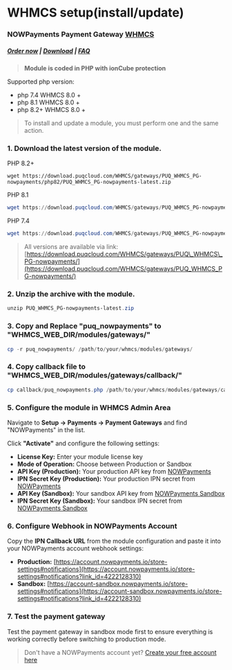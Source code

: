 # WHMCS setup(install/update)

### NOWPayments Payment Gateway **[WHMCS](https://puqcloud.com/link.php?id=77)** 

#####  [Order now](https://puqcloud.com/index.php?rp=/store/whmcs-module-nowpayments-payment-gateway) | [Download](https://download.puqcloud.com/WHMCS/gateways/PUQ_WHMCS_PG-nowpayments/) | [FAQ](https://faq.puqcloud.com/)

>**Module is coded in PHP with ionCube protection**

Supported php version:

- php 7.4 WHMCS 8.0 +
- php 8.1 WHMCS 8.0 +
- php 8.2+ WHMCS 8.0 +

>To install and update a module, you must perform one and the same action.

### 1. Download the latest version of the module.

PHP 8.2+

```
wget https://download.puqcloud.com/WHMCS/gateways/PUQ_WHMCS_PG-nowpayments/php82/PUQ_WHMCS_PG-nowpayments-latest.zip
```

PHP 8.1

```Powershell
wget https://download.puqcloud.com/WHMCS/gateways/PUQ_WHMCS_PG-nowpayments/php81/PUQ_WHMCS_PG-nowpayments-latest.zip
```

PHP 7.4

```Powershell
wget https://download.puqcloud.com/WHMCS/gateways/PUQ_WHMCS_PG-nowpayments/php74/PUQ_WHMCS_PG-nowpayments-latest.zip
```

>All versions are available via link: [https://download.puqcloud.com/WHMCS/gateways/PUQ\_WHMCS\_PG-nowpayments/](https://download.puqcloud.com/WHMCS/gateways/PUQ_WHMCS_PG-nowpayments/)

### 2. Unzip the archive with the module.

```Powershell
unzip PUQ_WHMCS_PG-nowpayments-latest.zip
```

### 3. Copy and Replace "puq\_nowpayments" to "WHMCS\_WEB\_DIR/modules/gateways/"

```Powershell
cp -r puq_nowpayments/ /path/to/your/whmcs/modules/gateways/
```

### 4. Copy callback file to "WHMCS\_WEB\_DIR/modules/gateways/callback/"

```Powershell
cp callback/puq_nowpayments.php /path/to/your/whmcs/modules/gateways/callback/
```

### 5. Configure the module in WHMCS Admin Area

Navigate to **Setup → Payments → Payment Gateways** and find "NOWPayments" in the list.

Click **"Activate"** and configure the following settings:

- **License Key:** Enter your module license key
- **Mode of Operation:** Choose between Production or Sandbox
- **API Key (Production):** Your production API key from [NOWPayments](https://account.nowpayments.io/store-settings#keys?link_id=4222128310)
- **IPN Secret Key (Production):** Your production IPN secret from [NOWPayments](https://account.nowpayments.io/store-settings#notifications?link_id=4222128310)
- **API Key (Sandbox):** Your sandbox API key from [NOWPayments Sandbox](https://account-sandbox.nowpayments.io/store-settings#keys?link_id=4222128310)
- **IPN Secret Key (Sandbox):** Your sandbox IPN secret from [NOWPayments Sandbox](https://account-sandbox.nowpayments.io/store-settings#notifications?link_id=4222128310)

### 6. Configure Webhook in NOWPayments Account

Copy the **IPN Callback URL** from the module configuration and paste it into your NOWPayments account webhook settings:

- **Production:** [https://account.nowpayments.io/store-settings#notifications](https://account.nowpayments.io/store-settings#notifications?link_id=4222128310)
- **Sandbox:** [https://account-sandbox.nowpayments.io/store-settings#notifications](https://account-sandbox.nowpayments.io/store-settings#notifications?link_id=4222128310)

### 7. Test the payment gateway

Test the payment gateway in sandbox mode first to ensure everything is working correctly before switching to production mode.

>Don't have a NOWPayments account yet? [Create your free account here](https://account.nowpayments.io/create-account?link_id=4222128310)
